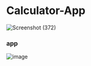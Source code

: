 # Calculator-App

![Screenshot (372)](https://user-images.githubusercontent.com/76706081/103283212-240aa700-4a02-11eb-81ef-a62346c42726.png)
### app


![image](https://user-images.githubusercontent.com/76706081/111955698-08500200-8b14-11eb-855e-ddff5aa1cb2f.png)
